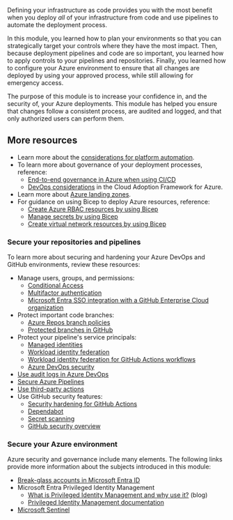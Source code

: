 Defining your infrastructure as code provides you with the most benefit when you deploy *all* of your infrastructure from code and use pipelines to automate the deployment process.

In this module, you learned how to plan your environments so that you can strategically target your controls where they have the most impact. Then, because deployment pipelines and code are so important, you learned how to apply controls to your pipelines and repositories. Finally, you learned how to configure your Azure environment to ensure that all changes are deployed by using your approved process, while still allowing for emergency access.

The purpose of this module is to increase your confidence in, and the security of, your Azure deployments. This module has helped you ensure that changes follow a consistent process, are audited and logged, and that only authorized users can perform them.

## More resources

- Learn more about the [considerations for platform automation](/azure/cloud-adoption-framework/ready/considerations/automation).
- To learn more about governance of your deployment processes, reference:
  - [End-to-end governance in Azure when using CI/CD](/azure/architecture/example-scenario/governance/end-to-end-governance-in-azure)
  - [DevOps considerations](/azure/cloud-adoption-framework/ready/considerations/devops-principles-and-practices) in the Cloud Adoption Framework for Azure.
- Learn more about [Azure landing zones](/azure/cloud-adoption-framework/ready/landing-zone/).
- For guidance on using Bicep to deploy Azure resources, reference:
  - [Create Azure RBAC resources by using Bicep](/azure/azure-resource-manager/bicep/scenarios-rbac)
  - [Manage secrets by using Bicep](/azure/azure-resource-manager/bicep/scenarios-secrets)
  - [Create virtual network resources by using Bicep](/azure/azure-resource-manager/bicep/scenarios-virtual-networks)

### Secure your repositories and pipelines

To learn more about securing and hardening your Azure DevOps and GitHub environments, review these resources:

- Manage users, groups, and permissions:
  - [Conditional Access](/azure/active-directory/conditional-access/overview)
  - [Multifactor authentication](/azure/active-directory/authentication/concept-mfa-howitworks)
  - [Microsoft Entra SSO integration with a GitHub Enterprise Cloud organization](/azure/active-directory/saas-apps/github-tutorial)
- Protect important code branches:
  - [Azure Repos branch policies](/azure/devops/repos/git/branch-policies)
  - [Protected branches in GitHub](https://docs.github.com/repositories/configuring-branches-and-merges-in-your-repository/defining-the-mergeability-of-pull-requests/about-protected-branches)
- Protect your pipeline's service principals:
  - [Managed identities](/azure/active-directory/managed-identities-azure-resources/overview)
  - [Workload identity federation](/azure/active-directory/develop/workload-identity-federation)
  - [Workload identity federation for GitHub Actions workflows](/azure/developer/github/connect-from-azure#use-the-azure-login-action-with-openid-connect)
  - [Azure DevOps security](/azure/devops/organizations/security/quick-reference-index-security)
- [Use audit logs in Azure DevOps](/azure/devops/organizations/audit/azure-devops-auditing)
- [Secure Azure Pipelines](/azure/devops/pipelines/security/overview)
- [Use third-party actions](https://docs.github.com/actions/security-guides/security-hardening-for-github-actions#using-third-party-actions)
- Use GitHub security features:
  - [Security hardening for GitHub Actions](https://docs.github.com//actions/security-guides/security-hardening-for-github-actions)
  - [Dependabot](https://docs.github.com/code-security/dependabot/dependabot-version-updates/about-dependabot-version-updates)
  - [Secret scanning](https://docs.github.com/code-security/secret-scanning/about-secret-scanning)
  - [GitHub security overview](https://docs.github.com/code-security/security-overview/about-the-security-overview)

### Secure your Azure environment

Azure security and governance include many elements. The following links provide more information about the subjects introduced in this module:

- [Break-glass accounts in Microsoft Entra ID](/azure/active-directory/roles/security-emergency-access)
- Microsoft Entra Privileged Identity Management
  - [What is Privileged Identity Management and why use it?](https://medium.com/@olafwrieden/what-is-privileged-identity-management-and-why-use-it-7f383b3b797a) (blog)
  - [Privileged Identity Management documentation](/azure/active-directory/privileged-identity-management/pim-configure)
- [Microsoft Sentinel](/azure/sentinel/overview)
